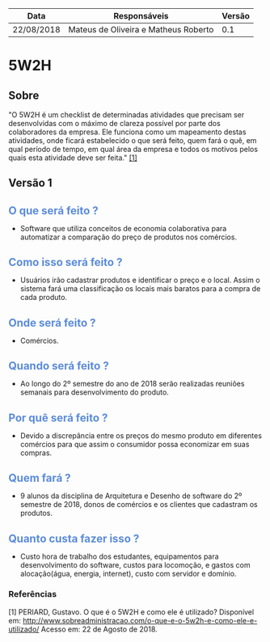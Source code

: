 Data|Responsáveis| Versão
--|--|--
22/08/2018 | Mateus de Oliveira e Matheus Roberto | 0.1

# 5W2H

## Sobre

"O 5W2H é um checklist de determinadas atividades que precisam ser desenvolvidas com o máximo de clareza possível por parte dos colaboradores  da empresa. Ele funciona como um mapeamento destas atividades, onde ficará estabelecido o que será feito, quem fará o quê, em qual período de tempo, em qual área da empresa e todos os motivos pelos quais esta atividade deve ser feita." [[1]](http://www.sobreadministracao.com/o-que-e-o-5w2h-e-como-ele-e-utilizado/)

## Versão 1

<h1 style="color: #5c8cdb; font-size: 1.5em;">O que será feito ?</h1>

- Software que utiliza conceitos de economia colaborativa para automatizar a comparação do preço de produtos nos comércios.

<h1 style="color: #5c8cdb; font-size: 1.5em;"> Como isso será feito ? </h1>

- Usuários irão cadastrar produtos e identificar o preço e o local. Assim o sistema fará uma classificação os locais mais baratos para a compra de cada produto.

<h1 style="color: #5c8cdb; font-size: 1.5em;"> Onde será feito ? </h1>

- Comércios.

<h1 style="color: #5c8cdb; font-size: 1.5em;"> Quando será feito ? </h1>

- Ao longo do 2º semestre do ano de 2018 serão realizadas reuniões semanais para desenvolvimento do produto.

<h1 style="color: #5c8cdb; font-size: 1.5em;"> Por quê será feito ? </h1>

-  Devido a discrepância entre os preços do mesmo produto em diferentes comércios para que assim o consumidor possa economizar em suas compras.

<h1 style="color: #5c8cdb; font-size: 1.5em;"> Quem fará ? </h1>

- 9 alunos da disciplina de Arquitetura e Desenho de software do 2º semestre de 2018, donos de comércios e os clientes que cadastram os produtos.

<h1 style="color: #5c8cdb; font-size: 1.5em;"> Quanto custa fazer isso ? </h1>

- Custo hora de trabalho dos estudantes, equipamentos para desenvolvimento do software, custos para locomoção, e gastos com alocação(água, energia, internet), custo com servidor e domínio.

### Referências

[1] PERIARD, Gustavo. O que é o 5W2H e como ele é utilizado?
Disponível em: <http://www.sobreadministracao.com/o-que-e-o-5w2h-e-como-ele-e-utilizado/> Acesso em: 22 de Agosto de 2018.
